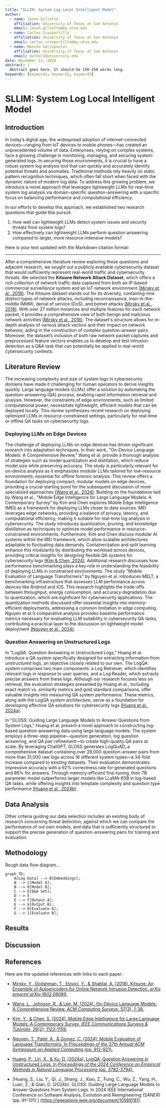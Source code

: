 ```yaml
---
title: "SLLIM: System Log Local Intelligent Model"
author:
  - name: Jason Gillette
    affiliation: University of Texas at San Antonio
    email: jason.gillette@my.utsa.edu
  - name: Carlos Cruzportillo
    affiliation: University of Texas at San Antonio
    email: carlos.cruzportillo@my.utsa.edu
  - name: Nassos Galiopoulos
    affiliation: University of Texas at San Antonio
    email: author2@university.edu
date: November 11, 2024
abstract: |
  Abstract goes here. It should be 150-250 words long.
keywords: [keyword1, keyword2, keyword3]
---
```


# SLLIM: System Log Local Intelligent Model

## Introduction

In today’s digital age, the widespread adoption of internet-connected devices—ranging from IoT devices to mobile phones—has created an unprecedented volume of data. Enterprises, relying on complex systems, face a growing challenge in monitoring, managing, and securing system-generated logs. In securing those environments, it is crucial to have a robust system log analysis tool that can quickly and accurately identify potential threats and anomalies. Traditional methods rely heavily on static pattern recognition techniques, which often fall short when faced with the dynamic nature of modern log data. To address this growing problem, we introduce a novel approach that leverages lightweight LLMs for real-time system log analysis via domain-specific question-answering with a specific focus on balancing performance and computational efficiency.

In our efforts to develop this approach, we established two research questions that guide this pursuit.

1. How well can lightweight LLMs detect system issues and security threats from system logs?
2. How effectively can lightweight LLMs perform question answering compared to larger, more resource-intensive models?

Here is your text updated with the Markdown citation format:

---

After a comprehensive literature review exploring these questions and adjacent research, we sought out a publicly available cybersecurity dataset that would sufficiently represent real-world traffic and cybersecurity threats. We selected the **Kitsune Network Attack Dataset**, which offers a rich collection of network traffic data captured from both an IP-based commercial surveillance system and an IoT network environment [(Mirsky et al., 2018)](#mirsky2018). The Kitsune dataset stands out for its diversity, containing nine distinct types of network attacks, including reconnaissance, man-in-the-middle (MitM), denial of service (DoS), and botnet attacks [(Mirsky et al., 2018)](#mirsky2018). With over 27 million instances and multiple features for each network packet, it provides a comprehensive view of both benign and malicious network activities [(Mirsky et al., 2018)](#mirsky2018). The dataset's structure allows for in-depth analysis of various attack vectors and their impact on network behavior, aiding in the construction of complex question-answer pairs. Moreover, the dataset’s inclusion of both raw network packet captures and preprocessed feature vectors enables us to develop and test intrusion detection as a Q&A task that can potentially be applied in real-world cybersecurity contexts.

## Literature Review

The increasing complexity and size of system logs in cybersecurity domains have made it challenging for human operators to derive insights quickly. Large language models (LLMs) offer a solution by automating the question-answering (QA) process, enabling rapid information retrieval and analysis. However, the constraints of edge environments, such as limited computational power, necessitate lightweight, efficient models that can be deployed locally. This review synthesizes recent research on deploying optimized LLMs in resource-constrained settings, particularly for real-time or offline QA tasks on cybersecurity logs.

### Deploying LLMs on Edge Devices
The challenge of deploying LLMs on edge devices has driven significant research into adaptation techniques. In their work, "On-Device Language Models: A Comprehensive Review," Wang et al. provide a thorough analysis of strategies such as model quantization and distillation, which reduce model size while preserving accuracy. The study is particularly relevant for on-device analysis as it emphasizes modular LLMs tailored for low-resource environments, essential for offline forensic analysis. This review offers a foundation for deploying compact, modular models on edge devices, providing a crucial starting point for the subsequent discussion of more specialized approaches [(Wang et al., 2024)](#wang2024). Building on the foundations laid by Wang et al., "Mobile Edge Intelligence for Large Language Models: A Contemporary Survey" by Kim and Chen explores Mobile Edge Intelligence (MEI) as a framework for deploying LLMs closer to data sources. MEI leverages edge networks, providing a balance of privacy, latency, and computational efficiency, making it suitable for real-time log analysis in cybersecurity. The study introduces quantization, pruning, and knowledge distillation as techniques to optimize model performance in resource-constrained environments. Furthermore, Kim and Chen discuss modular AI systems within the MEI framework, which allow scalable architectures adaptable to fluctuating data demands. Containerization and split learning enhance this modularity by distributing the workload across devices, providing critical insights for designing flexible QA systems for cybersecurity logs [(Kim & Chen, 2024)](#kim2024). Additional research discusses how performance benchmarking plays a key role in understanding the feasibility of deploying LLMs in constrained environments. The study "Mobile Evaluation of Language Transformers" by Nguyen et al. introduces MELT, a benchmarking infrastructure that assesses LLM performance across devices like Android and iOS. This research highlights the trade-offs between throughput, energy consumption, and accuracy degradation due to quantization, which are significant for cybersecurity applications. The quantization methods discussed offer essential insights into memory-efficient deployments, addressing a common limitation in edge computing. Nguyen et al.'s comparative analysis provides baseline performance metrics necessary for evaluating LLM suitability in cybersecurity QA tasks, contributing a practical layer to the discussion on lightweight model deployment [(Nguyen et al., 2024)](#nguyen2024).

### Question Answering on Unstructured Logs
In "LogQA: Question Answering in Unstructured Logs," Huang et al. introduce a QA system specifically designed for extracting information from unstructured logs, an objective closely related to our own. The LogQA system comprises two main components: a Log Retriever, which identifies relevant logs in response to user queries, and a Log Reader, which extracts precise answers from these logs. Although our research focuses less on retrieval, the evaluation strategies presented by Huang et al., including exact match vs. similarity metrics and gold standard comparisons, offer valuable insights into measuring QA system performance. These metrics, along with the LogQA system architecture, serve as a foundation for developing effective QA solutions for cybersecurity logs [(Huang et al., 2024a)](#huang2024).

In "GLOSS: Guiding Large Language Models to Answer Questions from System Logs," Huang et al. present a novel approach to constructing log-based question-answering data using large language models. The system employs a three-step pipeline—question generation, log question answering, and QA pair refinement—to create high-quality QA pairs at scale. By leveraging ChatGPT, GLOSS generates LogQuAD, a comprehensive dataset containing over 28,000 question-answer pairs from more than 31,000 raw logs across 16 different system types—a 34-fold increase compared to existing datasets. Their evaluation demonstrates impressive accuracy with a 92% correctness rate for generated questions and 86% for answers. Through memory-efficient fine-tuning, their 7B parameter model outperforms larger models like LLaMA-65B in log-based QA tasks, while offering insights into template complexity and question type performance [(Huang et al., 2024b)](#huang2024gloss).

## Data Analysis

Other criteria guiding our data selection includes an existing body of research concerning threat detection, against which we can compare the performance of out own models, and data that is sufficiently structured to support the precise generation of question-answering pairs for training and evaluation. 

## Methodology 

Rough data flow diagram...

```mermaid
graph TD;
    A[Log Data] --> B[Embeddings];
    B --> C[Model A];
    B --> D[Model B];
    C --> E[Q&A Set];
    D --> E
    E --> F[Output A];
    E --> G[Output B];
    F --> H[Evaluate A];
    G --> I[Evaluate B];
```

## Results

## Discussion

## References 

Here are the updated references with links to each paper:

- <a id="mirsky2018"></a>[ Mirsky, Y., Doitshman, T., Elovici, Y., & Shabtai, A. (2018). Kitsune: An Ensemble of Autoencoders for Online Network Intrusion Detection. *arXiv preprint arXiv:1802.09089*.](https://arxiv.org/abs/1802.09089)

- <a id="wang2024"></a>[Wang, L., Johnson, R., & Lee, M. (2024). On-Device Language Models: A Comprehensive Review. *ACM Computing Surveys*, 57(3), 1-38.](https://arxiv.org/abs/2409.00088)

- <a id="kim2024"></a>[Kim, Y., & Chen, S. (2024). Mobile Edge Intelligence for Large Language Models: A Contemporary Survey. *IEEE Communications Surveys & Tutorials*, 26(2), 1123-1159.](https://arxiv.org/abs/2407.18921)

- <a id="nguyen2024"></a>[Nguyen, T., Patel, A., & Gomez, C. (2024). Mobile Evaluation of Language Transformers. In *Proceedings of the 37th Annual ACM Symposium on Applied Computing* (pp. 912-921).](https://icml.cc/virtual/2024/39628)

- <a id="huang2024"></a>[Huang, P., Lin, X., & Xu, D. (2024a). LogQA: Question Answering in Unstructured Logs. In *Proceedings of the 2024 Conference on Empirical Methods in Natural Language Processing* (pp. 3782-3794).](https://arxiv.org/abs/2410.11845) 

- <a id="huang2024gloss"></a>[Huang, S., Liu, Y., Qi, J., Shang, J., Xiao, Z., Fung, C., Wu, Z., Yang, H., Luan, Z., & Qian, D. (2024b). GLOSS: Guiding Large Language Models to Answer Questions from System Logs. In 2024 IEEE International Conference on Software Analysis, Evolution and Reengineering (SANER) (pp. 91-101).] (https://ieeexplore.ieee.org/document/10589781).